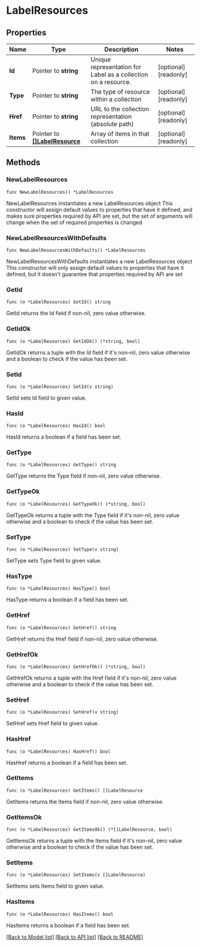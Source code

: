 # LabelResources

## Properties

Name | Type | Description | Notes
------------ | ------------- | ------------- | -------------
**Id** | Pointer to **string** | Unique representation for Label as a collection on a resource. | [optional] [readonly] 
**Type** | Pointer to **string** | The type of resource within a collection | [optional] [readonly] 
**Href** | Pointer to **string** | URL to the collection representation (absolute path) | [optional] [readonly] 
**Items** | Pointer to [**[]LabelResource**](LabelResource.md) | Array of items in that collection | [optional] [readonly] 

## Methods

### NewLabelResources

`func NewLabelResources() *LabelResources`

NewLabelResources instantiates a new LabelResources object
This constructor will assign default values to properties that have it defined,
and makes sure properties required by API are set, but the set of arguments
will change when the set of required properties is changed

### NewLabelResourcesWithDefaults

`func NewLabelResourcesWithDefaults() *LabelResources`

NewLabelResourcesWithDefaults instantiates a new LabelResources object
This constructor will only assign default values to properties that have it defined,
but it doesn't guarantee that properties required by API are set

### GetId

`func (o *LabelResources) GetId() string`

GetId returns the Id field if non-nil, zero value otherwise.

### GetIdOk

`func (o *LabelResources) GetIdOk() (*string, bool)`

GetIdOk returns a tuple with the Id field if it's non-nil, zero value otherwise
and a boolean to check if the value has been set.

### SetId

`func (o *LabelResources) SetId(v string)`

SetId sets Id field to given value.

### HasId

`func (o *LabelResources) HasId() bool`

HasId returns a boolean if a field has been set.

### GetType

`func (o *LabelResources) GetType() string`

GetType returns the Type field if non-nil, zero value otherwise.

### GetTypeOk

`func (o *LabelResources) GetTypeOk() (*string, bool)`

GetTypeOk returns a tuple with the Type field if it's non-nil, zero value otherwise
and a boolean to check if the value has been set.

### SetType

`func (o *LabelResources) SetType(v string)`

SetType sets Type field to given value.

### HasType

`func (o *LabelResources) HasType() bool`

HasType returns a boolean if a field has been set.

### GetHref

`func (o *LabelResources) GetHref() string`

GetHref returns the Href field if non-nil, zero value otherwise.

### GetHrefOk

`func (o *LabelResources) GetHrefOk() (*string, bool)`

GetHrefOk returns a tuple with the Href field if it's non-nil, zero value otherwise
and a boolean to check if the value has been set.

### SetHref

`func (o *LabelResources) SetHref(v string)`

SetHref sets Href field to given value.

### HasHref

`func (o *LabelResources) HasHref() bool`

HasHref returns a boolean if a field has been set.

### GetItems

`func (o *LabelResources) GetItems() []LabelResource`

GetItems returns the Items field if non-nil, zero value otherwise.

### GetItemsOk

`func (o *LabelResources) GetItemsOk() (*[]LabelResource, bool)`

GetItemsOk returns a tuple with the Items field if it's non-nil, zero value otherwise
and a boolean to check if the value has been set.

### SetItems

`func (o *LabelResources) SetItems(v []LabelResource)`

SetItems sets Items field to given value.

### HasItems

`func (o *LabelResources) HasItems() bool`

HasItems returns a boolean if a field has been set.


[[Back to Model list]](../README.md#documentation-for-models) [[Back to API list]](../README.md#documentation-for-api-endpoints) [[Back to README]](../README.md)


